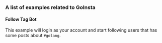 ### A list of examples related to GoInsta

#### Follow Tag Bot

This example will login as your account and start following users that has some posts about `#golang`.